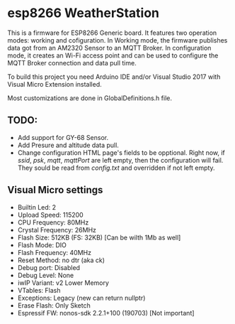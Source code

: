 # esp8266 WeatherStation

This is a firmware for ESP8266 Generic board. It features two operation modes: working and cofiguration.
In Working mode, the firmware publishes data got from an AM2320 Sensor to an MQTT Broker. In configuration mode,
it creates an Wi-Fi access point and can be used to configure the MQTT Broker connection and data pull time.

To build this project you need Arduino IDE and/or Visual Studio 2017 with Visual Micro Extension installed.

Most customizations are done in GlobalDefinitions.h file.

## TODO:
- Add support for GY-68 Sensor.
- Add Presure and altitude data pull.
- Change configuration HTML page's fields to be opptional. Right now, if *ssid*, *psk*, *mqtt*, *mqttPort* are left empty, then the configuration will fail.
They sould be read from *config.txt* and overridden if not left empty.

## Visual Micro settings
- Builtin Led: 2
- Upload Speed: 115200
- CPU Frequency: 80MHz
- Crystal Frequency: 26MHz
- Flash Size: 512KB (FS: 32KB) [Can be wilth 1Mb as well]
- Flash Mode: DIO
- Flash Frequency: 40MHz
- Reset Method: no dtr (aka ck)
- Debug port: Disabled
- Debug Level: None
- iwIP Variant: v2 Lower Memory
- VTables: Flash
- Exceptions: Legacy (new can return nullptr)
- Erase Flash: Only Sketch
- Espressif FW: nonos-sdk 2.2.1+100 (190703) [Not important]
